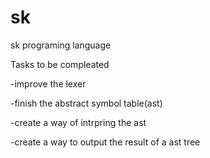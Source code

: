 # sk
sk programing language 

Tasks to be compleated
  
  -improve the lexer
  
  -finish the abstract symbol table(ast) 
  
  -create a way of intrpring the ast

  -create a way to output the result of a ast tree 